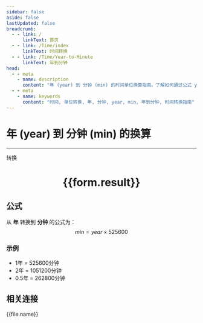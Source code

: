 ```yaml
---
sidebar: false
aside: false
lastUpdated: false
breadcrumb:
  - - link: /
      linkText: 首页
  - - link: /Time/index
      linkText: 时间转换
  - - link: /Time/Year-to-Minute
      linkText: 年到分钟
head:
  - - meta
    - name: description
      content: "年 (year) 到 分钟 (min) 的时间单位换算指南。了解如何通过公式 year × 525600 转换为分钟。"
  - - meta
    - name: keywords
      content: "时间, 单位转换, 年, 分钟, year, min, 年到分钟, 时间转换指南"
---
```

# 年 (year) 到 分钟 (min) 的换算

---
<script setup>
import { onMounted, reactive, inject, ref } from 'vue'
import { NButton,NForm ,NFormItem,NInput,NInputNumber,NSelect,NCard,useMessage,NGrid ,NGi  } from 'naive-ui'
import { defineClientComponent } from 'vitepress'
import { Time } from '../../files';

const convert = inject('convert')

const form = reactive({
  number: null,
  result: '',
})

const convertHandler = () => {
  if (form.number !== null && !isNaN(form.number)) {
    const convertedValue = parseFloat(form.number) * 525600
    form.result = `${form.number}年 = ${convertedValue.toFixed(0)}分钟`
  } else {
    form.result = '请输入有效的数值。'
  }
}
</script>

<n-form size="large" :model="form">
  <n-form-item label="年">
    <n-input-number v-model:value="form.number" placeholder="输入年数" style="width: 100%" />
  </n-form-item>
  <n-form-item>
    <n-button type="primary" @click="convertHandler" block>转换</n-button>
  </n-form-item>
</n-form>

<n-card  embedded :bordered="false" hoverable>
  <div  style="text-align:center">
    <h1>{{form.result}}</h1>
  </div>
</n-card>

## 公式

从 **年** 转换到 **分钟** 的公式为：
$$ min = year \times 525600 $$

### 示例
- 1年 = 525600分钟
- 2年 = 1051200分钟
- 0.5年 = 262800分钟
## 相关连接
<n-grid x-gap="12" :cols="4">
  <n-gi v-for="(file, index) in Time" :key="index">
    <n-button
      text
      tag="a"
      :href="file.path"
      type="primary"
    >
      {{file.name}}
    </n-button>
  </n-gi>
</n-grid>